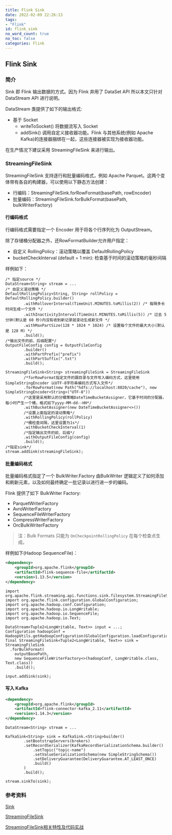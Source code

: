 ```yaml
---
title: Flink Sink
date: 2022-02-09 22:26:13
tags:
- "Flink"
id: flink_sink
no_word_count: true
no_toc: false
categories: Flink
---
```


## Flink Sink

### 简介

Sink 即 Flink 输出数据的方式。因为 Flink 弃用了 DataSet API 所以本文只针对 DataStream API 进行说明。

DataStream 类提供了如下的输出格式:

- 基于 Socket
  - writeToSocket() 将数据流写入 Socket
  - addSink() 调用自定义接收器功能。Flink 与其他系统(例如 Apache Kafka)的连接器捆绑在一起，这些连接器被实现为接收器功能。
  
在生产情况下建议采用 StreamingFileSink 来进行输出。

### StreamingFileSink

StreamingFileSink 支持逐行和批量编码格式，例如 Apache Parquet。这两个变体带有各自的构建器，可以使用以下静态方法创建：

- 行编码：StreamingFileSink.forRowFormat(basePath, rowEncoder)
- 批量编码：StreamingFileSink.forBulkFormat(basePath, bulkWriterFactory)

#### 行编码格式

行编码格式需要指定一个 Encoder 用于将各个行序列化为 OutputStream。

除了存储桶分配器之外，还RowFormatBuilder允许用户指定：

- 自定义 RollingPolicy：滚动策略以覆盖 DefaultRollingPolicy
- bucketCheckInterval (default = 1 min): 检查基于时间的滚动策略的毫秒间隔

样例如下：

```text
/* 指定source */
DataStream<String> stream = ...
/* 自定义滚动策略 */
DefaultRollingPolicy<String, String> rollPolicy = DefaultRollingPolicy.builder()
        .withRolloverInterval(TimeUnit.MINUTES.toMillis(2)) /* 每隔多长时间生成一个文件 */
        .withInactivityInterval(TimeUnit.MINUTES.toMillis(5)) /* 过去 5 分钟(默认是 60 秒)内没有收到新记录就滚动生成新文件 */
        .withMaxPartSize(128 * 1024 * 1024) /* 设置每个文件的最大大小(默认是 128 M) */
        .build();
/*输出文件的前、后缀配置*/
OutputFileConfig config = OutputFileConfig
        .builder()
        .withPartPrefix("prefix")
        .withPartSuffix(".txt")
        .build();

StreamingFileSink<String> streamingFileSink = StreamingFileSink
        /*forRowFormat指定文件的跟目录与文件写入编码方式，这里使用SimpleStringEncoder 以UTF-8字符串编码方式写入文件*/
        .forRowFormat(new Path("hdfs://localhost:8020/cache"), new SimpleStringEncoder<String>("UTF-8"))
        /*这里是采用默认的分桶策略DateTimeBucketAssigner，它基于时间的分配器，每小时产生一个桶，格式如下yyyy-MM-dd--HH*/
        .withBucketAssigner(new DateTimeBucketAssigner<>())
        /*设置上面指定的滚动策略*/
        .withRollingPolicy(rollPolicy)
        /*桶检查间隔，这里设置为1s*/
        .withBucketCheckInterval(1)
        /*指定输出文件的前、后缀*/
        .withOutputFileConfig(config)
        .build();
/*指定sink*/
stream.addSink(streamingFileSink);
```

#### 批量编码格式

批量编码格式指定了一个 BulkWriter.Factory 由BulkWriter 逻辑定义了如何添加和刷新元素，以及如何最终确定一批记录以进行进一步的编码。

Flink 提供了如下 BulkWriter Factory:

- ParquetWriterFactory
- AvroWriterFactory
- SequenceFileWriterFactory
- CompressWriterFactory
- OrcBulkWriterFactory

> 注：Bulk Formats 只能为 `OnCheckpointRollingPolicy` 在每个检查点生成。

样例如下(Hadoop SequenceFile)：

```xml
<dependency>
    <groupId>org.apache.flink</groupId>
    <artifactId>flink-sequence-file</artifactId>
    <version>1.13.5</version>
</dependency>
```

```text
import org.apache.flink.streaming.api.functions.sink.filesystem.StreamingFileSink;
import org.apache.flink.configuration.GlobalConfiguration;
import org.apache.hadoop.conf.Configuration;
import org.apache.hadoop.io.LongWritable;
import org.apache.hadoop.io.SequenceFile;
import org.apache.hadoop.io.Text;
```

```text
DataStream<Tuple2<LongWritable, Text>> input = ...;
Configuration hadoopConf = HadoopUtils.getHadoopConfiguration(GlobalConfiguration.loadConfiguration());
final StreamingFileSink<Tuple2<LongWritable, Text>> sink = StreamingFileSink
  .forBulkFormat(
    outputBasePath,
    new SequenceFileWriterFactory<>(hadoopConf, LongWritable.class, Text.class))
	.build();

input.addSink(sink);
```

#### 写入 Kafka

```xml
<dependency>
    <groupId>org.apache.flink</groupId>
    <artifactId>flink-connector-kafka_2.11</artifactId>
    <version>1.14.3</version>
</dependency>
```

```text
DataStream<String> stream = ...
        
KafkaSink<String> sink = KafkaSink.<String>builder()
        .setBootstrapServers(brokers)
        .setRecordSerializer(KafkaRecordSerializationSchema.builder()
            .setTopic("topic-name")
            .setValueSerializationSchema(new SimpleStringSchema())
            .setDeliveryGuarantee(DeliveryGuarantee.AT_LEAST_ONCE)
            .build()
        )
        .build();
        
stream.sinkTo(sink);
```

### 参考资料

[Sink](https://nightlies.apache.org/flink/flink-docs-release-1.14/docs/dev/datastream/overview/#anatomy-of-a-flink-program)

[StreamingFileSink](https://nightlies.apache.org/flink/flink-docs-release-1.13/docs/connectors/datastream/streamfile_sink/)

[StreamingFileSink相关特性及代码实战](https://blog.csdn.net/lujisen/article/details/105798504)
